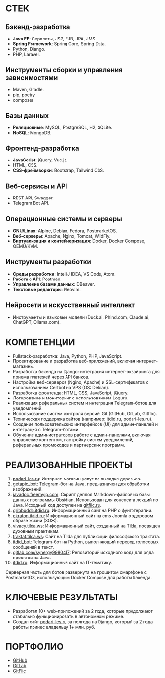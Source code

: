 # СТЕК

## Бэкенд-разработка
- **Java EE**: Сервлеты, JSP, EJB, JPA, JMS.
- **Spring Framework**: Spring Core, Spring Data.
- Python, Django.
- PHP, Laravel.

## Инструменты сборки и управления зависимостями
- Maven, Gradle.
- pip, poetry
- composer

## Базы данных
- **Реляционные**: MySQL, PostgreSQL, H2, SQLite.
- **NoSQL**: MongoDB.

## Фронтенд-разработка
- **JavaScript**: jQuery, Vue.js.
- HTML, CSS.
- **CSS-фреймворки**: Bootstrap, Tailwind CSS.

## Веб-сервисы и API
- REST API, Swagger.
- Telegram Bot API.

## Операционные системы и серверы
- **GNU/Linux**: Alpine, Debian, Fedora, PostmarketOS.
- **Веб-серверы**: Apache, Nginx, Tomcat, WildFly.
- **Виртуализация и контейнеризация**: Docker, Docker Compose, QEMU/KVM.

## Инструменты разработки
- **Среды разработки**: IntelliJ IDEA, VS Code, Atom.
- **Работа с API**: Postman.
- **Управление базами данных**: DBeaver.
- **Текстовые редакторы**: Neovim.

## Нейросети и искусственный интеллект
- Инструменты и языковые модели (Duck.ai, Phind.com, Claude.ai, ChatGPT, Ollama.com).

# КОМПЕТЕНЦИИ
- Fullstack-разработка: Java, Python, PHP, JavaScript.  
- Проектирование и разработка веб-приложений, включая интернет-магазины.  
- Разработка бэкенда на Django: интеграция интернет-эквайринга для приема платежей через API банков.  
- Настройка веб-серверов (Nginx, Apache) и SSL-сертификатов с использованием Certbot на VPS (OS: Debian).  
- Разработка фронтенда: HTML, CSS, JavaScript, jQuery.  
- Логирование и мониторинг с использованием Loguru.  
- Реализация реферальных систем и интеграция Telegram-ботов для уведомлений.  
- Использование систем контроля версий: Git (GitHub, GitLab, Gitflic).  
- Техническая поддержка сайтов (например: itdid.ru, podari-les.ru).  
- Создание пользовательских интерфейсов (UI) для админ-панелей и интеграция с Telegram-ботами.  
- Обучение администраторов работе с админ-панелями, включая управление контентом, настройку систем уведомлений, реферальных промокодов и партнерских программ.  

# РЕАЛИЗОВАННЫЕ ПРОЕКТЫ
1. [podari-les.ru](https://podari-les.ru): Интернет-магазин услуг по высадке деревьев.  
2. [getapic_bot](https://t.me/getapic_bot): Telegram-бот на Java, предназначен для обработки изображений. 
3. [javadoc.freemyip.com](https://javadoc.freemyip.com): Скрипт деплоя Markdown-файлов из базы данных программы Obsidian. Использован для конспекта лекций по Java. Исходный код доступен на [gitflic.ru](https://gitflic.ru/project/ramanzes/mkdocs-deploy-obsidian).  
4. [gribbudda.itdid.ru](https://gribbudda.itdid.ru): Информационный сайт на PHP о фунготерапии.  
5. [ekraton.itdid.ru](https://ekraton.itdid.ru): Информационный сайт на cms Joomla о здоровом образе жизни (ЗОЖ).  
6. [vivacy.tilda.ws](https://vivacy.tilda.ws): Информационный сайт, созданный на Tilda, посвящен духовным практикам.  
7. [traktat.tilda.ws](https://traktat.tilda.ws): Сайт на Tilda для публикации философского трактата.  
8. [itdid_bot](https://t.me/itdid_bot): Telegram-бот на Python, выполняющий перевод голосовых сообщений в текст. 
9. [gitlab.com/synergy9980417](https://gitlab.com/synergy9980417): Репозиторий исходного кода для ряда проектов на Java. 
10. [itdid.ru](https://itdid.ru): Информационный сайт на IT-тематику. 

Серверная часть для ботов развернута на прошитом смартфоне с PostmarketOS, использующим Docker Compose для работы бэкенда.  

# КЛЮЧЕВЫЕ РЕЗУЛЬТАТЫ
- Разработал 10+ web-приложений за 2 года, которые продолжают стабильно функционировать в автономном режиме.
- Создал сайт [podari-les.ru](https://podari-les.ru) за полгода на Django, который за 2 года работы принес владельцу 1+ млн. руб.

# ПОРТФОЛИО
- [GitHub](https://github.com/ramanzes)
- [GitLab](https://gitlab.com/ramanzes)
- [GitFlic](https://gitflic.ru/ramanzes)

